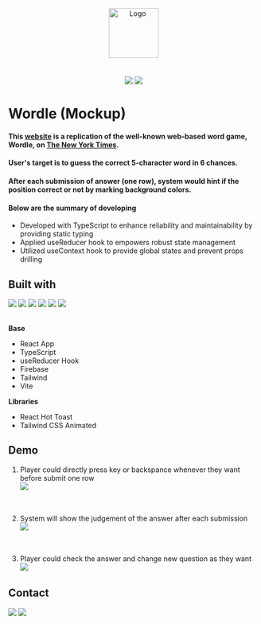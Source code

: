 <div align="center">
  <a href="https://wordle-polien-p5.web.app/" style="margin-bottom:20px; display:block;">
    <img src="https://imgur.com/ojXHYYy.png" alt="Logo" width="100px">
  </a>
  <br>
  <img src="https://img.shields.io/badge/React-18.2.0-blue"></img>
  <img src="https://img.shields.io/badge/vite-4.4.5-yellow"></img>

</div>

# Wordle (Mockup)

#### This [website](https://wordle-polien-p5.web.app/) is a replication of the well-known web-based word game, Wordle, on [The New York Times](https://www.nytimes.com/games/wordle/index.html).

#### User's target is to guess the correct 5-character word in 6 chances.

#### After each submission of answer (one row), system would hint if the position correct or not by marking background colors.

#### Below are the summary of developing

- Developed with TypeScript to enhance reliability and maintainability by providing static typing
- Applied useReducer hook to empowers robust state management
- Utilized useContext hook to provide global states and prevent props drilling

## Built with

<div>
  <img src="https://img.shields.io/badge/React-61DAFB.svg?style=for-the-badge&logo=React&logoColor=black" />
  <img src="https://img.shields.io/badge/Typescript-3178c6.svg?style=for-the-badge&logo=typescript&logoColor=white" />
  <img src="https://img.shields.io/badge/useReducer-593D88?style=for-the-badge&logo=react&logoColor=white" />
  <img src="https://img.shields.io/badge/Tailwind%20CSS-06B6D4.svg?style=for-the-badge&logo=Tailwind-CSS&logoColor=white" />
  <img src="https://img.shields.io/badge/Firebase-lightgray.svg?style=for-the-badge&logo=Firebase&logoColor=FFCC29" />
  <img src="https://img.shields.io/badge/Vite-FFDB33.svg?style=for-the-badge&logo=vite" />
</div>

<br>

**Base**

- React App
- TypeScript
- useReducer Hook
- Firebase
- Tailwind
- Vite

**Libraries**

- React Hot Toast
- Tailwind CSS Animated

## Demo

1. Player could directly press key or backspance whenever they want before submit one row
   <br>
   <img src="https://imgur.com/gjaw8wu.gif" />

<br>

2. System will show the judgement of the answer after each submission
   <br>
   <img src="https://imgur.com/mLaVpWX.gif" />

<br>

3. Player could check the answer and change new question as they want
   <br>
   <img src="https://imgur.com/YpHeHUl.gif" />

## Contact

<a href="https://www.linkedin.com/in/polienlin/"><img src="https://img.shields.io/badge/LinkedIn-0A66C2.svg?style=for-the-badge&logo=LinkedIn&logoColor=white" /></a>
<a href="mailto:polien.joe.lin@gmail.com"><img src="https://img.shields.io/badge/Gmail-EA4335.svg?style=for-the-badge&logo=Gmail&logoColor=white" /></a>
